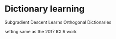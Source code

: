 # Dictionary learning

Subgradient Descent Learns Orthogonal Dictionaries

setting same as the 2017 ICLR work